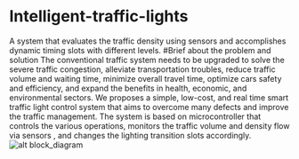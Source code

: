 # Intelligent-traffic-lights
 A system that evaluates the traffic density using  sensors and accomplishes dynamic timing slots with different levels. 
 #Brief about the problem and solution
 The conventional traffic system needs to be upgraded to
solve the severe traffic congestion, alleviate transportation
troubles, reduce traffic volume and waiting time, minimize
overall travel time, optimize cars safety and efficiency, and
expand the benefits in health, economic, and environmental
sectors. We  proposes a simple, low-cost, and real time
smart traffic light control system that aims to overcome many
defects and improve the traffic management. The system is
based on  microcontroller that controls the various
operations, monitors the traffic volume and density flow via
 sensors , and changes the lighting transition slots
accordingly. 
![alt block_diagram](Intelligent-traffic-lights/Documentation/block_diagram.png "A Brief Block Diagram")
